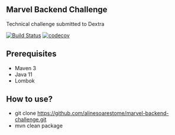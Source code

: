 ## Marvel Backend Challenge

Technical challenge submitted to Dextra

[![Build Status](https://travis-ci.org/alinesoarestome/marvel-backend-challenge.svg?branch=develop)](https://travis-ci.org/alinesoarestome/marvel-backend-challenge) [![codecov](https://codecov.io/gh/alinesoarestome/marvel-backend-challenge/branch/develop/graph/badge.svg?token=XK3Df60hsS)](https://codecov.io/gh/alinesoarestome/marvel-backend-challenge)

## Prerequisites
  - Maven 3
  - Java 11
  - Lombok
 
## How to use?

  - git clone https://github.com/alinesoarestome/marvel-backend-challenge.git
  - mvn clean package

